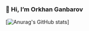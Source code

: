 ### 👋 Hi, I’m Orkhan Ganbarov

[![Anurag's GitHub stats](https://github-readme-stats.vercel.app/api?username=Orxan477&hide=contribs,prs&show_icons=true&theme=radical)]
